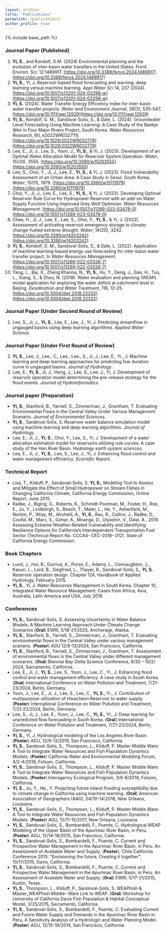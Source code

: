 ```yaml
---
layout: archive
title: "Publications"
permalink: /publications/
author_profile: true
---
```


{% include base_path %}

### Journal Paper (Published)
  1. **Yi, S.**, and Kondolf, G.M. (2024) Environmental planning and the evolution of inter-basin water transfers in the United States. Front. Environ. Sci. 12:1489917. [https://doi.org/10.3389/fenvs.2024.1489917](https://doi.org/10.3389/fenvs.2024.1489917)    
  2. **Yi, S.**, Yi, J. Reservoir-based flood forecasting and warning: deep learning versus machine learning. _Appl Water Sci_ 14, 237 (2024). [https://doi.org/10.1007/s13201-024-02298-w](https://doi.org/10.1007/s13201-024-02298-w)
  3. **Yi, S.** (2024). Water Transfer Energy Efficiency Index for inter-basin water transfer projects. _Water and Environment Journal_, 38(3), 535–547. [https://doi.org/10.1111/wej.12929](https://doi.org/10.1111/wej.12929) 
  4. **Yi, S.**, Kondolf, G. M., Sandoval-Solis, S., & Dale, L. (2024). Groundwater Level Forecasting Using Machine Learning: A Case Study of the Baekje Weir in Four Major Rivers Project, South Korea. _Water Resources Research_, 60, e2022WR032779. [https://doi.org/10.1029/2022WR032779](https://doi.org/10.1029/2022WR032779) 
  5. Lee, E., Ji, J., Lee, S., Yoon, J., **Yi, S.**, & Yi, J. (2023). Development of an Optimal Water Allocation Model for Reservoir System Operation. _Water_, 15(20), 3555. [https://doi.org/10.3390/w15203555](https://doi.org/10.3390/w15203555) 
  6. Lee, S., Choi, Y., Ji, J., Lee, E., **Yi, S.**, & Yi, J. (2023). Flood Vulnerability Assessment of an Urban Area: A Case Study in Seoul, South Korea. _Water_, 15(11), 1979. [https://doi.org/10.3390/w15111979](https://doi.org/10.3390/w15111979) 
  7. Choi, Y., Ji, J., Lee, E., Lee, S., **Yi, S.**, & Yi, J. (2023). Developing Optimal Reservoir Rule Curve for Hydropower Reservoir with an add-on Water Supply Function Using Improved Grey Wolf Optimizer. _Water Resources Management_. [https://doi.org/10.1007/s11269-023-03478-0](https://doi.org/10.1007/s11269-023-03478-0) 
  8. Chae, H., Ji, J., Lee, E., Lee, S., Choi, Y., **Yi, S.**, & Yi, J. (2022). Assessment of activating reservoir emergency storage in climate-change-fueled extreme drought. _Water_, 14(20), 3242. [https://doi.org/10.3390/w14203242](https://doi.org/10.3390/w14203242) 
  9. **Yi, S.**, Kondolf, G. M., Sandoval-Solis, S., & Dale, L. (2022). Application of machine learning-based energy use forecasting for inter-basin water transfer project. In _Water Resources Management_. [https://doi.org/10.1007/s11269-022-03326-7](https://doi.org/10.1007/s11269-022-03326-7) 
  10. Yang, L., Bai, X., Zheng Khanna, N., **Yi, S.**, Hu, Y., Deng, J., Gao, H., Tuo, L., Xiang, S., & Zhou, N. (2018). Water evaluation and planning (WEAP) model application for exploring the water deficit at catchment level in Beijing. _Desalination and Water Treatment_, 118, 12–25. [https://doi.org/10.5004/dwt.2018.22332](https://doi.org/10.5004/dwt.2018.22332) 

### Journal Paper (Under Second Round of Review)
  1.  Lee, S., Ji, J., **Yi, S.**, Lee, E., Lee, J.,  Yi, J. Predicting streamflow in ungauged basins using deep learning algorithms. _Applied Water Science_.

### Journal Paper (Under First Round of Review)
  1.	**Yi, S.**, Lee, J., Lee., C., Lee., Lee., S., Ji, J., Lee, E., Yi., J. Machine learning and deep learning approaches for predicting fow duration curve in ungauged basins. _Journal of Hydrology_.
  2.	Lee, E., **Yi, S.**, Ji, J., Hong, J., Lee, S., Lee, J., Yi, J. Development of reservoir operation model determining the pre-release strategy for the flood events. _Journal of Hydroinformatics_.

### Journal paper (Preparation)
*	**Yi, S.**, Stanford, B., Yarnell, S., Zimmerman, J., Grantham, T. Evaluating Environmental Flows in the Central Valley Under Various Management Scenario. _Journal of Environmental Sciences_. 
*	**Yi, S.**, Sandoval-Solis, S. Reservoir water balance simulation model using machine learning and deep learning algorithms. _Journal of Hydrology_.
*	Lee, E.; Ji, J., **Yi, S.**, Choi, Y., Lee, S., Yi, J. Development of a water allocation estimation model for reservoirs utilizing rule curves: A case study of the Han River Basin. _Hydrology earth system sciences_.
*	Lee, E., Ji, J., **Yi, S.**, Lee, S., Lee, J., Yi, J. Enhancing flood control and water management efficiency. _Scientific Report_.
  
### Technical Report 
*	Lisa, T., Kilduff, P., Sandoval-Solis, S. **Yi, S.**, Modeling Tool to Assess and Mitigate the Effect of Small Hydropower on Stream Fishes in Changing California Climate, California Energy Commission, Online Report. June 2015.
*	Radke, J., Biging, G., Roberts, K., Schmidt-Poolman, M., Foster, H., Roe, E., Ju, Y., Lindbergh, S., Beach, T., Maier, L., He, Y., Ashenfarb, M., Norton, P., Wray, M., Alruheili, A., **Yi, S.**, Rau, R., Collins, J., Radke, D., Coufal, M., Marx, S., Gohar, A., Moanga, D., Ulyashin, V., Dalal, A., 2018. Assessing Extreme Weather-Related Vulnerability and Identifying Resilience Options for California’s Interdependent Transportation Fuel Sector (Technical Report No. CCCA4- CEC-2018– 012). State of California Energy Commission.

### Book Chapters
* Lund, J., Hui, R., Escriva, A., Porse, E., Adams, L., Connaughton, J., Kasuri, L., Lord, B., Siegfried, L., Thayer, R., Sandoval-Solis, S., **Yi, S.** Reservoir operation design. Chapter 124, Handbook of Applied Hydrology, February 2015. 
* **Yi, S.**, Yi, J. Water Resources Management in South Korea. Chapter 10, Integrated Water Resource Management: Cases from Africa, Asia, Australia, Latin America and USA, July 2019.

### Conferences
* **Yi, S.**, Sandoval-Solis, S. Assessing Uncertainty in Water Balance Models: A Machine Learning Approach Under Climate Change Scenarios (**Oral**) EWRI, 5/18-21/2025, Anchorage, Alaska.
* **Yi, S.**, Stanford, B., Yarnell, S., Zimmerman, J., Grantham, T. Evaluating environmental flows in the Central Valley under various management scenario. (**Poster**) AGU 12/9-13/2024, San Francisco, California.
* **Yi, S.**, Stanford, B., Yarnell, S., Zimmerman, J., Grantham, T. Assessment of environmental flows in the Central Valley under different management scenarios. (**Oral**) Biennial Bay-Delta Science Conference, 9/30 – 10/2/ 2024, Sacramento, California.
* Lee, E., Ji, J., **Yi, S.**, Lee, S., Yoon, J., Lee, C., Yi., J. Enhancing flood control and water management efficiency: A case study in South Korea. (**Oral**) International Conference on Water Pollution and Treatment, 7/21-23/2024, Berlin, Germany.
* Yoon, J., Lee, E., Ji, J., Lee, S., Lee, C., **Yi, S.**, Yi., J. Contribution of multipurpose utilization of Hwacheon Reservoir to water supply. (**Poster**) International Conference on Water Pollution and Treatment, 7/21-23/2024, Berlin, Germany.
* Lee, S., Ji, J., Lee, E., Yoon, J., Lee, C., **Yi, S.**, Yi., J. Deep learning for unpredicted flow forecasting in South Korea. (**Oral**) International Conference on Water Pollution and Treatment, 7/21-23/2024, Berlin, Germany.
* **Yi, S.**, Yi, J. Hydrological modeling of the Los Angeles River Basin. (**Poster**) AGU, 12/9-13/2019, San Francisco, California. 
* **Yi, S.**, Sandoval-Solis, S., Thompson, L., Kilduff, P. Master Middle Ware: A Tool to Integrate Water Resources and Fish Population Dynamics Models. (**Poster**) California Water and Environmental Modeling Forum, 4/2-4/2018, Folsom, California.
* **Yi, S.**, Sandoval-Solis, S., Thompson, L., Kilduff, P. Master Middle Ware: A Tool to Integrate Water Resources and Fish Population Dynamics Models. (**Poster**) Interagency Ecological Program, 3/6-8/2018, Folsom, California.
* **Yi, S.**, Ju, Y., He., Y. Projecting future inland flooding susceptibility due to climate change in California using machine learning. (**Oral**) American Association of Geographers (AAG), 04/10-14/2018, New Orleans, Louisiana.
* **Yi, S.**, Sandoval-Solis, S., Thompson, L., Kilduff, P. Master Middle Ware: A Tool to Integrate Water Resources and Fish Population Dynamics Models. (**Poster**) AGU, 12/11-15/2017, New Orleans, Louisiana.
* **Yi, S.**, Sandoval-Solis, S., Bombardelli, F., Puente, C. Hydrological WEAP Modeling of the Upper Basin of the Apurimac River Basin, in Peru. (**Poster**) AGU, 12/14-18/2015, San Francisco, California. 
* **Yi, S.**, Sandoval-Solis, S., Bombardelli, F., Puente, C. Current and Prospective Water Management in the Apurimac River Basin, in Peru. An Assessment of Available Water and Supply. (**Poster**), Chile California Conference 2015: “Envisioning the future, Creating it together”, 10/17/2015, Davis, California. 
* **Yi, S.**, Sandoval-Solis, S., Bombardelli, F., Puente, C. Current and Prospective Water Management in the Apurimac River Basin, in Peru. An Assessment of Available Water and Supply. (**Oral**) EWRI, 5/17-21/2015, Austin, Texas.
* **Yi, S.**, Thompson, L., Kilduff, P., Sandoval-Solis, S. WEAPhish & Master_WEAPhish Middle- Ware Link to WEAP. (**Oral**) Workshop for University of California Davis Fish Population & Habitat Conceptual Model, 3/25/2015, Sacramento, California. 
* **Yi, S.**, Sandoval-Solis, S., Bombardelli, F., Puente, C. Evaluating Current and Future Water Supply and Demands in the Apurimac River Basin in Peru, A Sensitivity Analysis of a Hydrologic and Water Planning Model. (**Poster**) AGU, 12/15-19/2014, San Francisco, California. 
